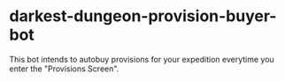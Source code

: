 # darkest-dungeon-provision-buyer-bot
This bot intends to autobuy provisions for your expedition everytime you enter the "Provisions Screen".

